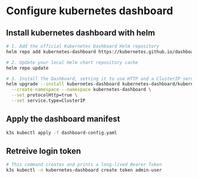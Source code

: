 # Configure kubernetes dashboard

## Install kubernetes dashboard with helm
```bash
# 1. Add the official Kubernetes Dashboard Helm repository
helm repo add kubernetes-dashboard https://kubernetes.github.io/dashboard/

# 2. Update your local Helm chart repository cache
helm repo update

# 3. Install the Dashboard, setting it to use HTTP and a ClusterIP service
helm upgrade --install kubernetes-dashboard kubernetes-dashboard/kubernetes-dashboard \
  --create-namespace --namespace kubernetes-dashboard \
  --set protocolHttp=true \
  --set service.type=ClusterIP
```

## Apply the dashboard manifest
```bash
k3s kubectl apply -f dashboard-config.yaml
```

## Retreive login token
```bash
# This command creates and prints a long-lived Bearer Token
k3s kubectl -n kubernetes-dashboard create token admin-user
```
